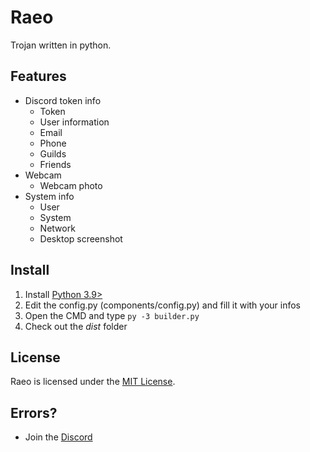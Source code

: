 # Raeo

Trojan written in python.

## Features
- Discord token info
    - Token
    - User information
    - Email
    - Phone
    - Guilds
    - Friends
- Webcam
    - Webcam photo
- System info
    - User
    - System
    - Network
    - Desktop screenshot


## Install
1. Install [Python 3.9>](https://python.org)
2. Edit the config.py (components/config.py) and fill it with your infos
3. Open the CMD and type
`py -3 builder.py`
4. Check out the *dist* folder


## License

Raeo is licensed under the <a href="https://mit-license.org/">MIT License</a>.



## Errors?
- Join the [Discord](https://envyre.de)
